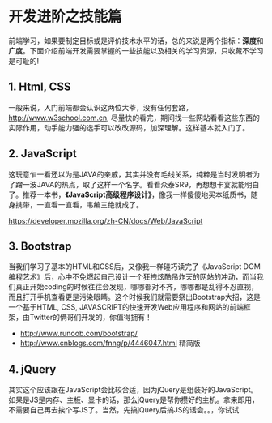# 开发进阶之技能篇

前端学习，如果要制定目标或是评价技术水平的话，总的来说是两个指标：**深度**和**广度**。下面介绍前端开发需要掌握的一些技能以及相关的学习资源，只收藏不学习是可耻的!

## 1. Html, CSS

一般来说，入门前端都会认识这两位大爷，没有任何套路，http://www.w3school.com.cn, 尽量快的看完，期间找一些网站看看这些东西的实际作用，动手能力强的选手可以改改源码，加深理解。这样基本就入门了。

## 2. JavaScript

这玩意乍一看还以为是JAVA的亲戚，其实并没有毛线关系，纯粹是当时发明者为了蹭一波JAVA的热点，取了这样一个名字。看看众泰SR9，再想想卡宴就能明白了。推荐一本书，**《JavaScript高级程序设计》**，像我一样傻傻地买本纸质书，随身携带，一直看一直看，韦编三绝就成了。

https://developer.mozilla.org/zh-CN/docs/Web/JavaScript

## 3. Bootstrap

当我们学习了基本的HTML和CSS后，又像我一样碰巧读完了《JavaScript DOM编程艺术》后，心中不免燃起自己设计一个狂拽炫酷吊炸天的网站的冲动，而当我们真正开始coding的时候往往会发现，哪哪都对不齐，哪哪都是乱得不忍直视，而且打开手机查看更是污染眼睛。这个时候我们就需要祭出Bootstrap大招，这是一个基于HTML, CSS, JAVASCRIPT的快速开发Web应用程序和网站的前端框架，由Twitter的俩哥们开发的，你值得拥有！

- http://www.runoob.com/bootstrap/
- http://www.cnblogs.com/fnng/p/4446047.html 精简版

## 4. jQuery

其实这个应该跟在JavaScript会比较合适，因为jQuery是组装好的JavaScript。如果是JS是内存、主板、显卡的话，那么jQuery是帮你攒好的主机。拿来即用，不需要自己再去挨个写JS了。当然，先搞jQuery后搞JS的话会。。，你试试